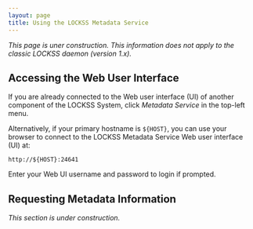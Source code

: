 ```yaml
---
layout: page
title: Using the LOCKSS Metadata Service
---
```


*This page is uner construction. This information does not apply to the classic LOCKSS daemon (version 1.x).*

## Accessing the Web User Interface

If you are already connected to the Web user interface (UI) of another component of the LOCKSS System, click *Metadata Service* in the top-left menu.

Alternatively, if your primary hostname is `${HOST}`, you can use your browser to connect to the LOCKSS Metadata Service Web user interface (UI) at:

    http://${HOST}:24641

Enter your Web UI username and password to login if prompted.

## Requesting Metadata Information

*This section is under construction.*
